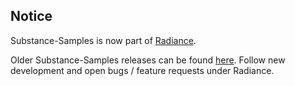 ## Notice

Substance-Samples is now part of [Radiance](https://github.com/kirill-grouchnikov/radiance).

Older Substance-Samples releases can be found [here](https://github.com/kirill-grouchnikov/radiance/tree/master/drop/archive). Follow new development and open bugs / feature requests under Radiance.
